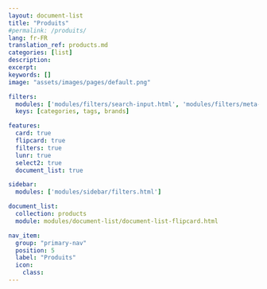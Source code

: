 ```yaml
---
layout: document-list
title: "Produits"
#permalink: /produits/
lang: fr-FR
translation_ref: products.md
categories: [list]
description:
excerpt:
keywords: []
image: "assets/images/pages/default.png"

filters:
  modules: ['modules/filters/search-input.html', 'modules/filters/meta-filters.html', 'modules/filters/user-selection-filter.html']
  keys: [categories, tags, brands]

features:
  card: true
  flipcard: true
  filters: true
  lunr: true
  select2: true
  document_list: true

sidebar:
  modules: ['modules/sidebar/filters.html']

document_list:
  collection: products
  module: modules/document-list/document-list-flipcard.html

nav_item:
  group: "primary-nav"
  position: 5
  label: "Produits"
  icon:
    class:
---
```

